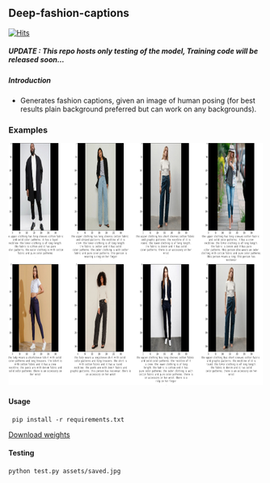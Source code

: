 ## Deep-fashion-captions

[![Hits](https://hits.seeyoufarm.com/api/count/incr/badge.svg?url=https%3A%2F%2Fgithub.com%2Fanish9%2Fdeep-fashion-captions&count_bg=%2379C83D&title_bg=%23555555&icon=&icon_color=%23E7E7E7&title=hits&edge_flat=false)](https://hits.seeyoufarm.com)
##### UPDATE  : This repo hosts only testing of the model, Training code will be released soon...

##### Introduction 
* Generates fashion captions, given an image of human posing (for best results plain background preferred but can work on any backgrounds).

### Examples
<p align = "center">
<img src = "https://github.com/anish9/deep-fashion-captions/blob/main/assets/plot1.png" width="930" height="480">
</p>

#### Usage
```
 pip install -r requirements.txt
```

<a href="https://drive.google.com/file/d/1bdHnKqikng7C4FlWz1mg7HdayUxll2Ic/view?usp=sharing">Download weights</a>

#### Testing
```
python test.py assets/saved.jpg
```
